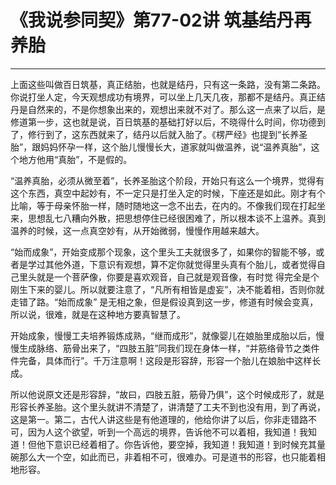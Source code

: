 # 《我说参同契》第77-02讲 筑基结丹再养胎

------

上面这些叫做百日筑基，真正结胎，也就是结丹，只有这一条路，没有第二条路。你说打坐人定，今天观想成功有境界，可以坐上几天几夜，那都不是结丹。真正结丹是自然来的，不是你想象出来的，观想出来就不对了。那么这一点来了以后，是修道第一步，这也就是说，百日筑基的基础打好以后，不晓得什么时间，你功德到了，修行到了，这东西就来了，结丹以后就入胎了。《楞严经》也提到“长养圣胎”，跟妈妈怀孕一样，这个胎儿慢慢长大，道家就叫做温养，说“温养真胎”，这个地方他用“真胎”，不是假的。

“温养真胎，必须从微至着”，长养圣胎这个阶段，开始只有这么一个境界，觉得有这个东西，真空中起妙有，不一定只是打坐入定的时候，下座还是如此。刚才有个比喻，等于母亲怀胎一样，随时随地这一念不出去，在内的。不像我们现在打起坐来，思想乱七八糟向外散，把思想停住已经很困难了，所以根本谈不上温养。真到温养的时候，这一点真空妙有，从开始微弱，慢慢作用越来越大。

“始而成象”，开始变成那个现象，这个里头工夫就很多了，如果你的智能不够，或者是学过其他外道，下意识有观想，算不定你就觉得里头真有个胎儿，或者觉得自己里头就是一个菩萨像，你要是喜欢观音，自己就是观音像，有时觉 得完全是个刚生下来的婴儿。所以就要注意了，“凡所有相皆是虚妄”，决不能着相，否则你就走错了路。“始而成象” 是无相之象，但是假设真到这一步，修道有时候会变真，所以说，很难，就是在这种地方要真智慧了。

开始成象，慢慢工夫培养锻炼成熟，“继而成形”，就像婴儿在娘胎里成胎以后，慢慢生成脉络、筋骨出来了，“四肢五脏”同我们现在身体一样，“并筋络骨节之类件件完备，具体而行”。千万注意啊！这段是形容辞，形容一个胎儿在娘胎中这样长成。

所以他说原文还是形容辞，“故曰，四肢五脏，筋骨乃俱”，这个时候成形了，就是形容长养圣胎。这个里头就讲不清楚了，讲清楚了工夫不到也没有用，到了再说，这是第一。第二，古代人讲这些是有他道理的，他给你讲了以后，你非走错路不可，因为人这个欲望，听到一个高远的境界，告诉他不可以着相，我知道！我知道！但他下意识已经着相了。你告诉他，要空掉，我知道！我知道！到时候充其量碗那么大一个空，如此而已，非着相不可，很难办。可是道书的形容，也只能着相地形容。